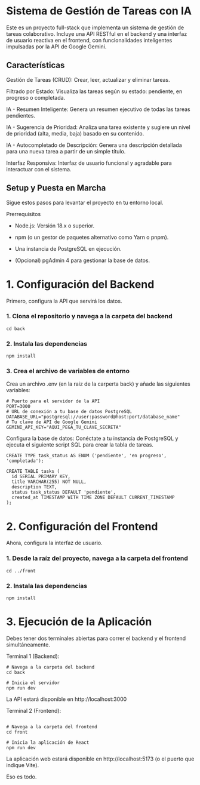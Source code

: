 # Sistema de Gestión de Tareas con IA
Este es un proyecto full-stack que implementa un sistema de gestión de tareas colaborativo. Incluye una API RESTful en el backend y una interfaz de usuario reactiva en el frontend, con funcionalidades inteligentes impulsadas por la API de Google Gemini.

## Características
Gestión de Tareas (CRUD): Crear, leer, actualizar y eliminar tareas.

Filtrado por Estado: Visualiza las tareas según su estado: pendiente, en progreso o completada.

IA - Resumen Inteligente: Genera un resumen ejecutivo de todas las tareas pendientes.

IA - Sugerencia de Prioridad: Analiza una tarea existente y sugiere un nivel de prioridad (alta, media, baja) basado en su contenido.

IA - Autocompletado de Descripción: Genera una descripción detallada para una nueva tarea a partir de un simple título.

Interfaz Responsiva: Interfaz de usuario funcional y agradable para interactuar con el sistema.


## Setup y Puesta en Marcha

Sigue estos pasos para levantar el proyecto en tu entorno local.

Prerrequisitos
- Node.js: Versión 18.x o superior.

- npm (o un gestor de paquetes alternativo como Yarn o pnpm).

- Una instancia de PostgreSQL en ejecución.

- (Opcional) pgAdmin 4 para gestionar la base de datos.

# 1. Configuración del Backend

Primero, configura la API que servirá los datos.

### 1. Clona el repositorio y navega a la carpeta del backend
```
cd back
```
### 2. Instala las dependencias
```
npm install
```
### 3. Crea el archivo de variables de entorno

Crea un archivo .env (en la raiz de la carperta back) y añade las siguientes variables:


```
# Puerto para el servidor de la API
PORT=3000
# URL de conexión a tu base de datos PostgreSQL
DATABASE_URL="postgresql://user:password@host:port/database_name"
# Tu clave de API de Google Gemini
GEMINI_API_KEY="AQUI_PEGA_TU_CLAVE_SECRETA"
```

Configura la base de datos: Conéctate a tu instancia de PostgreSQL y ejecuta el siguiente script SQL para crear la tabla de tareas.
```
CREATE TYPE task_status AS ENUM ('pendiente', 'en progreso', 'completada');

CREATE TABLE tasks (
  id SERIAL PRIMARY KEY,
  title VARCHAR(255) NOT NULL,
  description TEXT,
  status task_status DEFAULT 'pendiente',
  created_at TIMESTAMP WITH TIME ZONE DEFAULT CURRENT_TIMESTAMP
);
```

# 2. Configuración del Frontend
Ahora, configura la interfaz de usuario.



### 1. Desde la raíz del proyecto, navega a la carpeta del frontend
```
cd ../front
```

### 2. Instala las dependencias
```
npm install
```
# 3. Ejecución de la Aplicación
Debes tener dos terminales abiertas para correr el backend y el frontend simultáneamente.

Terminal 1 (Backend):

```
# Navega a la carpeta del backend
cd back

# Inicia el servidor
npm run dev
```
La API estará disponible en http://localhost:3000

Terminal 2 (Frontend):

```

# Navega a la carpeta del frontend
cd front

# Inicia la aplicación de React
npm run dev
```
La aplicación web estará disponible en http://localhost:5173 (o el puerto que indique Vite).

Eso es todo.
